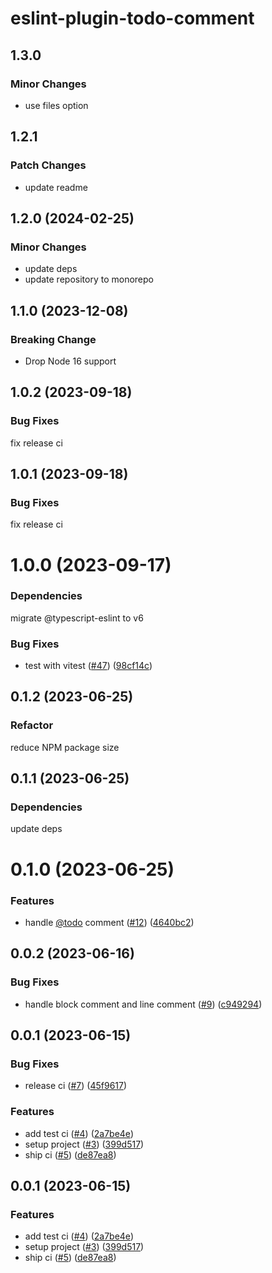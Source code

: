# eslint-plugin-todo-comment

## 1.3.0

### Minor Changes

- use files option

## 1.2.1

### Patch Changes

- update readme

## 1.2.0 (2024-02-25)

### Minor Changes

- update deps
- update repository to monorepo

## 1.1.0 (2023-12-08)

### Breaking Change

- Drop Node 16 support

## 1.0.2 (2023-09-18)

### Bug Fixes

fix release ci

## 1.0.1 (2023-09-18)

### Bug Fixes

fix release ci

# 1.0.0 (2023-09-17)

### Dependencies

migrate @typescript-eslint to v6

### Bug Fixes

- test with vitest ([#47](https://github.com/ToyB0x/eslint-plugin-todo-ticket/issues/47)) ([98cf14c](https://github.com/ToyB0x/eslint-plugin-todo-ticket/commit/98cf14c6a0b7c691715ded5b49281a4a7c22326e))

## 0.1.2 (2023-06-25)

### Refactor

reduce NPM package size

## 0.1.1 (2023-06-25)

### Dependencies

update deps

# 0.1.0 (2023-06-25)

### Features

- handle [@todo](https://github.com/todo) comment ([#12](https://github.com/ToyB0x/eslint-plugin-todo-ticket/issues/12)) ([4640bc2](https://github.com/ToyB0x/eslint-plugin-todo-ticket/commit/4640bc27cea721ffce7cdd64a352046615517ad6))

## 0.0.2 (2023-06-16)

### Bug Fixes

- handle block comment and line comment ([#9](https://github.com/ToyB0x/eslint-plugin-todo-ticket/issues/9)) ([c949294](https://github.com/ToyB0x/eslint-plugin-todo-ticket/commit/c9492949acf19708ceec2cd649b47212cf61b3f8))

## 0.0.1 (2023-06-15)

### Bug Fixes

- release ci ([#7](https://github.com/ToyB0x/eslint-plugin-todo-ticket/issues/7)) ([45f9617](https://github.com/ToyB0x/eslint-plugin-todo-ticket/commit/45f9617081a62dc3e84def6951c797ba9f14dc96))

### Features

- add test ci ([#4](https://github.com/ToyB0x/eslint-plugin-todo-ticket/issues/4)) ([2a7be4e](https://github.com/ToyB0x/eslint-plugin-todo-ticket/commit/2a7be4ecc02ddc90b58811714b57a68bfae1cb0f))
- setup project ([#3](https://github.com/ToyB0x/eslint-plugin-todo-ticket/issues/3)) ([399d517](https://github.com/ToyB0x/eslint-plugin-todo-ticket/commit/399d5173c56a1ab0b1acdb4fe180779a1218accd))
- ship ci ([#5](https://github.com/ToyB0x/eslint-plugin-todo-ticket/issues/5)) ([de87ea8](https://github.com/ToyB0x/eslint-plugin-todo-ticket/commit/de87ea8819173cfd8fceb175eba5c45b9aeae2e8))

## 0.0.1 (2023-06-15)

### Features

- add test ci ([#4](https://github.com/ToyB0x/eslint-plugin-todo-ticket/issues/4)) ([2a7be4e](https://github.com/ToyB0x/eslint-plugin-todo-ticket/commit/2a7be4ecc02ddc90b58811714b57a68bfae1cb0f))
- setup project ([#3](https://github.com/ToyB0x/eslint-plugin-todo-ticket/issues/3)) ([399d517](https://github.com/ToyB0x/eslint-plugin-todo-ticket/commit/399d5173c56a1ab0b1acdb4fe180779a1218accd))
- ship ci ([#5](https://github.com/ToyB0x/eslint-plugin-todo-ticket/issues/5)) ([de87ea8](https://github.com/ToyB0x/eslint-plugin-todo-ticket/commit/de87ea8819173cfd8fceb175eba5c45b9aeae2e8))

